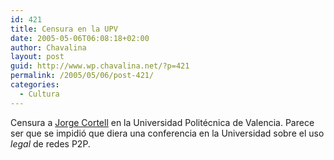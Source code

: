 ```yaml
---
id: 421
title: Censura en la UPV
date: 2005-05-06T06:08:18+02:00
author: Chavalina
layout: post
guid: http://www.wp.chavalina.net/?p=421
permalink: /2005/05/06/post-421/
categories:
  - Cultura
---
```

Censura a <a href="http://jorge.cortell.net/" target="_blank">Jorge Cortell</a> en la Universidad Polit&eacute;cnica de Valencia. Parece ser que se impidi&oacute; que diera una conferencia en la Universidad sobre el uso _legal_ de redes P2P.
